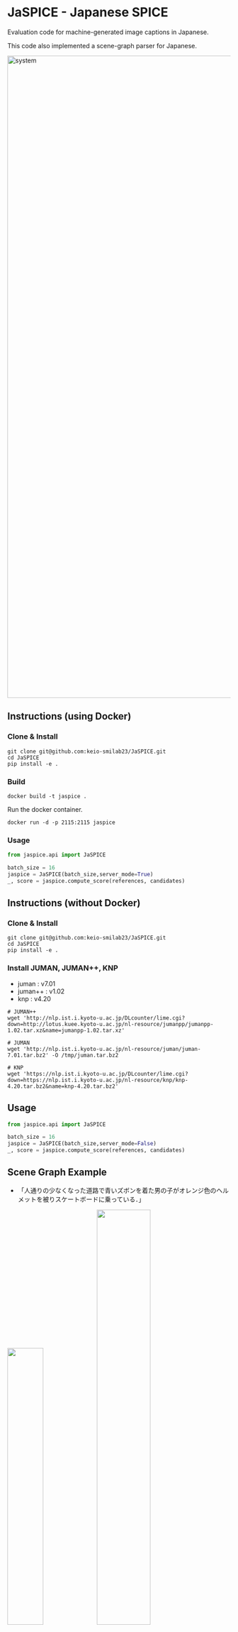 # JaSPICE - Japanese SPICE

Evaluation code for machine-generated image captions in Japanese.

This code also implemented a scene-graph parser for Japanese.

<img width="1448" alt="system" src="https://user-images.githubusercontent.com/51681991/210318651-1d5f85b2-8fb9-459a-9cc4-10f1eb41d815.png">


## Instructions (using Docker)

### Clone & Install

```
git clone git@github.com:keio-smilab23/JaSPICE.git
cd JaSPICE
pip install -e .
```

### Build

```
docker build -t jaspice .
```

Run the docker container.

```
docker run -d -p 2115:2115 jaspice
```

### Usage

```python
from jaspice.api import JaSPICE

batch_size = 16
jaspice = JaSPICE(batch_size,server_mode=True)
_, score = jaspice.compute_score(references, candidates)
```


## Instructions (without Docker)

### Clone & Install

```
git clone git@github.com:keio-smilab23/JaSPICE.git
cd JaSPICE
pip install -e .
```

### Install JUMAN, JUMAN++, KNP

- juman : v7.01
- juman++ : v1.02
- knp : v4.20

```
# JUMAN++
wget 'http://nlp.ist.i.kyoto-u.ac.jp/DLcounter/lime.cgi?down=http://lotus.kuee.kyoto-u.ac.jp/nl-resource/jumanpp/jumanpp-1.02.tar.xz&name=jumanpp-1.02.tar.xz' 

# JUMAN
wget 'http://nlp.ist.i.kyoto-u.ac.jp/nl-resource/juman/juman-7.01.tar.bz2' -O /tmp/juman.tar.bz2 

# KNP
wget 'https://nlp.ist.i.kyoto-u.ac.jp/DLcounter/lime.cgi?down=https://nlp.ist.i.kyoto-u.ac.jp/nl-resource/knp/knp-4.20.tar.bz2&name=knp-4.20.tar.bz2'
```

## Usage

```python
from jaspice.api import JaSPICE

batch_size = 16
jaspice = JaSPICE(batch_size,server_mode=False)
_, score = jaspice.compute_score(references, candidates)
```



## Scene Graph Example

- 「人通りの少なくなった道路で青いズボンを着た男の子がオレンジ色のヘルメットを被りスケートボードに乗っている．」

<img src="https://user-images.githubusercontent.com/51681991/222105941-e170a4e2-6acb-4a5c-931e-b5c9f2eb18be.png" width="40%"><img src="https://user-images.githubusercontent.com/51681991/222106064-ac1575e3-bbf4-4417-9d93-290948bc8943.png" width="49%">


## BibTex

```
@InProceedings{jaspice,
    title     = {JaSPICE: 日本語における述語項構造に基づく画像キャプション生成モデルの自動評価尺度},
    author = {和田唯我 and 兼田寛大 and 杉浦孔明},
    year      = {2023},
    booktitle = {言語処理学会第29回年次大会}
}
```

